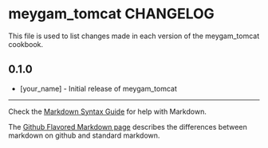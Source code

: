 meygam_tomcat CHANGELOG
=======================

This file is used to list changes made in each version of the meygam_tomcat cookbook.

0.1.0
-----
- [your_name] - Initial release of meygam_tomcat

- - -
Check the [Markdown Syntax Guide](http://daringfireball.net/projects/markdown/syntax) for help with Markdown.

The [Github Flavored Markdown page](http://github.github.com/github-flavored-markdown/) describes the differences between markdown on github and standard markdown.
